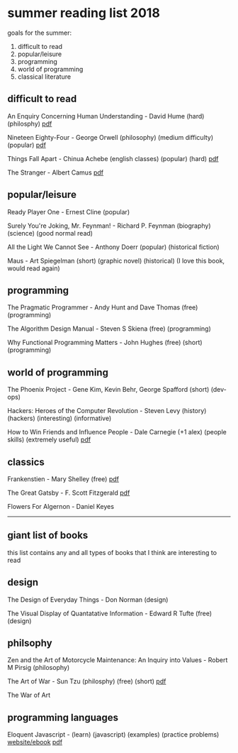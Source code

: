 # summer reading list 2018

goals for the summer:

1. difficult to read
2. popular/leisure
3. programming
4. world of programming
5. classical literature

## difficult to read

An Enquiry Concerning Human Understanding - David Hume (hard) (philosphy) [pdf](/books/EnquiryConcerningHumanUnderstanding-DavidHume.pdf)

Nineteen Eighty-Four - George Orwell (philosophy) (medium difficulty) (popular) [pdf](/books/1984-GeorgeOrwell.pdf)

Things Fall Apart - Chinua Achebe (english classes) (popular) (hard) [pdf](/books/ThingsFallApart-AchebeChinua.pdf)

The Stranger - Albert Camus [pdf](/books/TheStranger-AlbertCamus.pdf)

## popular/leisure

Ready Player One - Ernest Cline (popular)

Surely You're Joking, Mr. Feynman! - Richard P. Feynman (biography) (science) (good normal read)

All the Light We Cannot See - Anthony Doerr (popular) (historical fiction)

Maus - Art Spiegelman (short) (graphic novel) (historical) (I love this book, would read again)

## programming

The Pragmatic Programmer - Andy Hunt and Dave Thomas (free) (programming)

The Algorithm Design Manual - Steven S Skiena (free) (programming)

Why Functional Programming Matters - John Hughes (free) (short) (programming)

## world of programming

The Phoenix Project -  Gene Kim, Kevin Behr, George Spafford (short) (dev-ops)

Hackers: Heroes of the Computer Revolution - Steven Levy (history) (hackers) (interesting) (informative)

How to Win Friends and Influence People - Dale Carnegie (+1 alex) (people skills) (extremely useful) [pdf](books/HowToWinFriendsAndInfluencePeople.pdf)

## classics

Frankenstien - Mary Shelley (free) [pdf](books/Frankenstien-MaryShelley.pdf)

The Great Gatsby - F. Scott Fitzgerald [pdf](books/TheGreatGatsby-F.ScottFitzgerald.pdf)

Flowers For Algernon - Daniel Keyes

---

## giant list of books

this list contains any and all types of books that I think are interesting to read

## design

The Design of Everyday Things - Don Norman (design)

The Visual Display of Quantatative Information - Edward R Tufte (free) (design)

## philsophy

Zen and the Art of Motorcycle Maintenance: An Inquiry into Values - Robert M Pirsig (philosophy)

The Art of War - Sun Tzu (philosphy) (free) (short) [pdf](books/TheArtOfWar-SunTzu.pdf)

The War of Art

## programming languages

Eloquent Javascript - (learn) (javascript) (examples) (practice problems) [website/ebook](eloquentjavascript.com) [pdf](books/EloquentJavascript.pdf)
